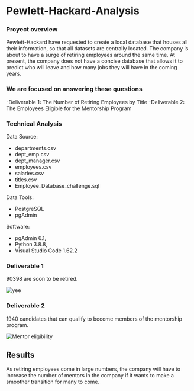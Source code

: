 # Pewlett-Hackard-Analysis
### Proyect overview
Pewlett-Hackard have requested to create a local database that houses all their information, so that all datasets are centrally located. The company is about to have a surge of retiring employees around the same time. At present, the company does not have a concise database that allows it to predict who will leave and how many jobs they will have in the coming years.

### We are focused on answering these questions
-Deliverable 1: The Number of Retiring Employees by Title
-Deliverable 2: The Employees Eligible for the Mentorship Program

### Technical Analysis
Data Source:

- departments.csv
- dept_emp.csv
- dept_manager.csv
- employees.csv
- salaries.csv
- titles.csv
- Employee_Database_challenge.sql

Data Tools: 

- PostgreSQL
- pgAdmin

Software: 

- pgAdmin 6.1, 
- Python 3.8.8, 
- Visual Studio Code 1.62.2

### Deliverable 1

90398 are soon to be retired.

![yee](https://user-images.githubusercontent.com/88118587/146115824-5be21a78-c6f6-4ec0-ae2c-3ae9e14ced14.PNG)


### Deliverable 2
1940 candidates that can qualify to become members of the mentorship program.

![Mentor eligibility](https://user-images.githubusercontent.com/88118587/145773193-ce8bffc0-9300-4398-a41e-428640face14.PNG)

## Results

As retiring employees come in large numbers, the company will have to increase the number of mentors in the company if it wants to make a smoother transition for many to come.

